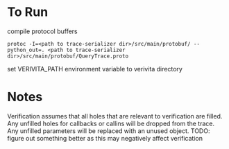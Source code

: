 To Run
======
compile protocol buffers

```
protoc -I=<path to trace-serializer dir>/src/main/protobuf/ --python_out=. <path to trace-serializer dir>/src/main/protobuf/QueryTrace.proto
```

set VERIVITA_PATH environment variable to verivita directory

Notes
=====

Verification assumes that all holes that are relevant to verification are filled.
Any unfilled holes for callbacks or callins will be dropped from the trace.
Any unfilled parameters will be replaced with an unused object.
TODO: figure out something better as this may negatively affect verification